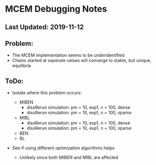 # MCEM Debugging Notes

## Last Updated: 2019-11-12

## Problem:
- The MCEM implementation seems to be underidentified
- Chains started at seperate values will converge to stable, but unique, equilibria

## ToDo:
- Isolate where this problem occurs:
  - MIBEN
	- dissRerun simulation: pm = 10, exp1, n = 100, dense
	- dissRerun simulation: pm = 10, exp1, n = 100, sparse
  - MIBL
	- dissRerun simulation: pm = 10, exp1, n = 100, dense
	- dissRerun simulation: pm = 10, exp1, n = 100, sparse
  - BEN
  - BL
  
- See if using different optimization algorithms helps
  - Unlikely since both MIBEN and MIBL are affected
